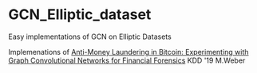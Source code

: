 # GCN_Elliptic_dataset
Easy implementations of GCN on Elliptic Datasets

Implemenations of [Anti-Money Laundering in Bitcoin: Experimenting with Graph
Convolutional Networks for Financial Forensics](https://arxiv.org/pdf/1908.02591.pdf) KDD '19 M.Weber
